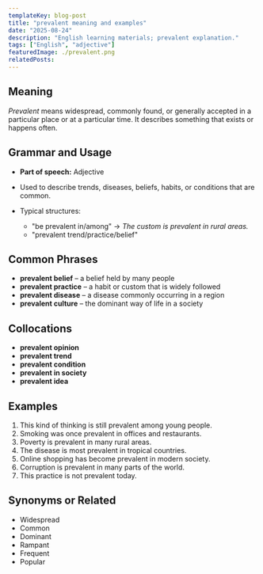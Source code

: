 ```yaml
---
templateKey: blog-post
title: "prevalent meaning and examples"
date: "2025-08-24"
description: "English learning materials; prevalent explanation."
tags: ["English", "adjective"]
featuredImage: ./prevalent.png
relatedPosts:
---
```


## Meaning

_Prevalent_ means widespread, commonly found, or generally accepted in a particular place or at a particular time. It describes something that exists or happens often.

## Grammar and Usage

- **Part of speech:** Adjective
- Used to describe trends, diseases, beliefs, habits, or conditions that are common.
- Typical structures:

  - "be prevalent in/among" → _The custom is prevalent in rural areas._
  - "prevalent trend/practice/belief"

## Common Phrases

- **prevalent belief** – a belief held by many people
- **prevalent practice** – a habit or custom that is widely followed
- **prevalent disease** – a disease commonly occurring in a region
- **prevalent culture** – the dominant way of life in a society

## Collocations

- **prevalent opinion**
- **prevalent trend**
- **prevalent condition**
- **prevalent in society**
- **prevalent idea**

## Examples

1. This kind of thinking is still prevalent among young people.
2. Smoking was once prevalent in offices and restaurants.
3. Poverty is prevalent in many rural areas.
4. The disease is most prevalent in tropical countries.
5. Online shopping has become prevalent in modern society.
6. Corruption is prevalent in many parts of the world.
7. This practice is not prevalent today.

## Synonyms or Related

- Widespread
- Common
- Dominant
- Rampant
- Frequent
- Popular
